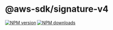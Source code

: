 # @aws-sdk/signature-v4

[![NPM version](https://img.shields.io/npm/v/@aws-sdk/signature-v4/preview.svg)](https://www.npmjs.com/package/@aws-sdk/signature-v4)
[![NPM downloads](https://img.shields.io/npm/dm/@aws-sdk/signature-v4.svg)](https://www.npmjs.com/package/@aws-sdk/signature-v4)
